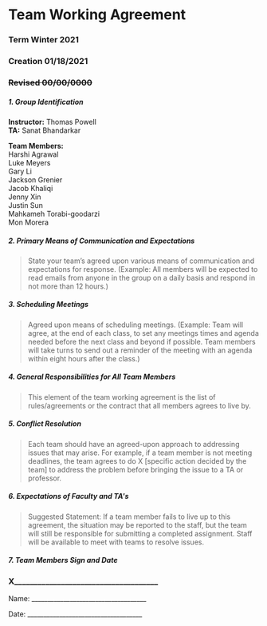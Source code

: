 # Team Working Agreement
### Term Winter 2021
### Creation 01/18/2021
### ~~Revised 00/00/0000~~

##### 1. Group Identification
**Instructor:** Thomas Powell  
**TA:** Sanat Bhandarkar  

**Team Members:**   
Harshi Agrawal   
Luke Meyers   
Gary Li   
Jackson Grenier   
Jacob Khaliqi   
Jenny Xin   
Justin Sun   
Mahkameh Torabi-goodarzi   
Mon Morera   

##### 2. Primary Means of Communication and Expectations
> State your team’s agreed upon various means of communication and expectations for response. (Example: All members will be expected to read emails from anyone in the group on a daily basis and respond in not more than 12 hours.)

##### 3. Scheduling Meetings
> Agreed upon means of scheduling meetings. (Example: Team will agree, at the end of each class, to set any meetings times and agenda needed before the next class and beyond if possible. Team members will take turns to send out a reminder of the meeting with an agenda within eight hours after the class.)

##### 4. General Responsibilities for All Team Members
> This element of the team working agreement is the list of rules/agreements or the contract that all members agrees to live by.

##### 5. Conflict Resolution
> Each team should have an agreed-upon approach to addressing issues that may arise. For example, if a team member is not meeting deadlines, the team agrees to do X [specific action decided by the team] to address the problem before bringing the issue to a TA or professor.

##### 6. Expectations of Faculty and TA's
> Suggested Statement: If a team member fails to live up to this agreement, the situation may be reported to the staff, but the team will still be responsible for submitting a completed assignment. Staff will be available to meet with teams to resolve issues.

##### 7. Team Members Sign and Date


### X_____________________________________

Name: ____________________________________

Date: ____________________________________